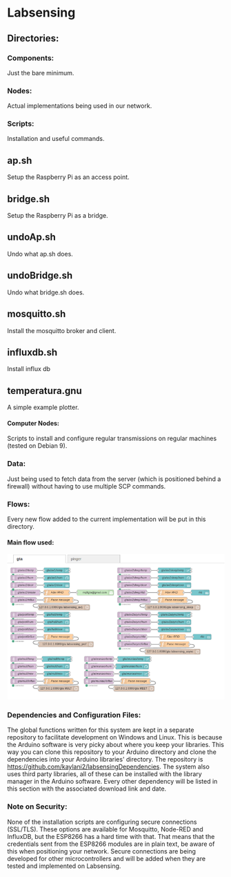 # Labsensing

## Directories:

### Components:
  Just the bare minimum.

### Nodes:
  Actual implementations being used in our network.

### Scripts:
  Installation and useful commands.
## ap.sh
  Setup the Raspberry Pi as an access point.
## bridge.sh
  Setup the Raspberry Pi as a bridge.
## undoAp.sh
  Undo what ap.sh does.
## undoBridge.sh
  Undo what bridge.sh does.
## mosquitto.sh
  Install the mosquitto broker and client.
## influxdb.sh
  Install influx db
## temperatura.gnu
  A simple example plotter.


#### Computer Nodes:
  Scripts to install and configure regular transmissions on regular machines (tested on Debian 9).

### Data:
  Just being used to fetch data from the server (which is positioned behind a firewall) without having to use multiple SCP commands.

### Flows:
  Every new flow added to the current implementation will be put in this directory.


#### Main flow used:
![Main Flow Used](images/flow.png?raw=true "Main flow used.")


### Dependencies and Configuration Files:
  The global functions written for this system are kept in a separate repository to facilitate development on Windows and Linux. This is because the Arduino software is very picky about where you keep your libraries. This way you can clone this repository to your Arduino directory and clone the dependencies into your Arduino libraries' directory. The repository is https://github.com/kaylani2/labsensingDependencies.
  The system also uses third party libraries, all of these can be installed with the library manager in the Arduino software. Every other dependency will be listed in this section with the associated download link and date.

### Note on Security:
  None of the installation scripts are configuring secure connections (SSL/TLS). These options are available for Mosquitto, Node-RED and InfluxDB, but the ESP8266 has a hard time with that. That means that the credentials sent from the ESP8266 modules are in plain text, be aware of this when positioning your network.
  Secure connections are being developed for other microcontrollers and will be added when they are tested and implemented on Labsensing.
